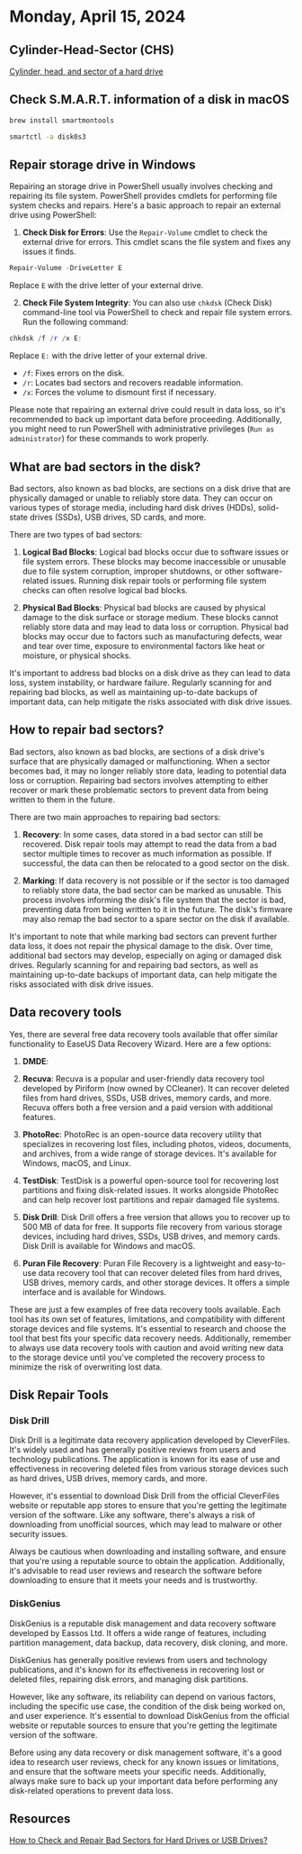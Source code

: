 # Monday, April 15, 2024

## Cylinder-Head-Sector (CHS)

[Cylinder, head, and sector of a hard drive](https://en.wikipedia.org/wiki/Cylinder-head-sector)

## Check **S.M.A.R.T.** information of a disk in macOS

```sh
brew install smartmontools

smartctl -a disk0s3
```


## Repair storage drive in Windows

Repairing an storage drive in PowerShell usually involves checking and repairing its file system. PowerShell provides cmdlets for performing file system checks and repairs. Here's a basic approach to repair an external drive using PowerShell:

1. **Check Disk for Errors**: Use the `Repair-Volume` cmdlet to check the external drive for errors. This cmdlet scans the file system and fixes any issues it finds.

```powershell
Repair-Volume -DriveLetter E
```

Replace `E` with the drive letter of your external drive.

2. **Check File System Integrity**: You can also use `chkdsk` (Check Disk) command-line tool via PowerShell to check and repair file system errors. Run the following command:

```powershell
chkdsk /f /r /x E:
```

Replace `E:` with the drive letter of your external drive.

- `/f`: Fixes errors on the disk.
- `/r`: Locates bad sectors and recovers readable information.
- `/x`: Forces the volume to dismount first if necessary. 

Please note that repairing an external drive could result in data loss, so it's recommended to back up important data before proceeding. Additionally, you might need to run PowerShell with administrative privileges (`Run as administrator`) for these commands to work properly.

## What are bad sectors in the disk?

Bad sectors, also known as bad blocks, are sections on a disk drive that are physically damaged or unable to reliably store data. They can occur on various types of storage media, including hard disk drives (HDDs), solid-state drives (SSDs), USB drives, SD cards, and more. 

There are two types of bad sectors:

1. **Logical Bad Blocks**: Logical bad blocks occur due to software issues or file system errors. These blocks may become inaccessible or unusable due to file system corruption, improper shutdowns, or other software-related issues. Running disk repair tools or performing file system checks can often resolve logical bad blocks.

2. **Physical Bad Blocks**: Physical bad blocks are caused by physical damage to the disk surface or storage medium. These blocks cannot reliably store data and may lead to data loss or corruption. Physical bad blocks may occur due to factors such as manufacturing defects, wear and tear over time, exposure to environmental factors like heat or moisture, or physical shocks.

It's important to address bad blocks on a disk drive as they can lead to data loss, system instability, or hardware failure. Regularly scanning for and repairing bad blocks, as well as maintaining up-to-date backups of important data, can help mitigate the risks associated with disk drive issues.

## How to repair bad sectors?

Bad sectors, also known as bad blocks, are sections of a disk drive's surface that are physically damaged or malfunctioning. When a sector becomes bad, it may no longer reliably store data, leading to potential data loss or corruption. Repairing bad sectors involves attempting to either recover or mark these problematic sectors to prevent data from being written to them in the future.

There are two main approaches to repairing bad sectors:

1. **Recovery**: In some cases, data stored in a bad sector can still be recovered. Disk repair tools may attempt to read the data from a bad sector multiple times to recover as much information as possible. If successful, the data can then be relocated to a good sector on the disk.

2. **Marking**: If data recovery is not possible or if the sector is too damaged to reliably store data, the bad sector can be marked as unusable. This process involves informing the disk's file system that the sector is bad, preventing data from being written to it in the future. The disk's firmware may also remap the bad sector to a spare sector on the disk if available.

It's important to note that while marking bad sectors can prevent further data loss, it does not repair the physical damage to the disk. Over time, additional bad sectors may develop, especially on aging or damaged disk drives. Regularly scanning for and repairing bad sectors, as well as maintaining up-to-date backups of important data, can help mitigate the risks associated with disk drive issues.

## Data recovery tools

Yes, there are several free data recovery tools available that offer similar functionality to EaseUS Data Recovery Wizard. Here are a few options:

1. **DMDE**:

2. **Recuva**: Recuva is a popular and user-friendly data recovery tool developed by Piriform (now owned by CCleaner). It can recover deleted files from hard drives, SSDs, USB drives, memory cards, and more. Recuva offers both a free version and a paid version with additional features.

3. **PhotoRec**: PhotoRec is an open-source data recovery utility that specializes in recovering lost files, including photos, videos, documents, and archives, from a wide range of storage devices. It's available for Windows, macOS, and Linux.

4. **TestDisk**: TestDisk is a powerful open-source tool for recovering lost partitions and fixing disk-related issues. It works alongside PhotoRec and can help recover lost partitions and repair damaged file systems.

5. **Disk Drill**: Disk Drill offers a free version that allows you to recover up to 500 MB of data for free. It supports file recovery from various storage devices, including hard drives, SSDs, USB drives, and memory cards. Disk Drill is available for Windows and macOS.

6. **Puran File Recovery**: Puran File Recovery is a lightweight and easy-to-use data recovery tool that can recover deleted files from hard drives, USB drives, memory cards, and other storage devices. It offers a simple interface and is available for Windows.

These are just a few examples of free data recovery tools available. Each tool has its own set of features, limitations, and compatibility with different storage devices and file systems. It's essential to research and choose the tool that best fits your specific data recovery needs. Additionally, remember to always use data recovery tools with caution and avoid writing new data to the storage device until you've completed the recovery process to minimize the risk of overwriting lost data.

## Disk Repair Tools

### Disk Drill

Disk Drill is a legitimate data recovery application developed by CleverFiles. It's widely used and has generally positive reviews from users and technology publications. The application is known for its ease of use and effectiveness in recovering deleted files from various storage devices such as hard drives, USB drives, memory cards, and more.

However, it's essential to download Disk Drill from the official CleverFiles website or reputable app stores to ensure that you're getting the legitimate version of the software. Like any software, there's always a risk of downloading from unofficial sources, which may lead to malware or other security issues.

Always be cautious when downloading and installing software, and ensure that you're using a reputable source to obtain the application. Additionally, it's advisable to read user reviews and research the software before downloading to ensure that it meets your needs and is trustworthy.

### DiskGenius

DiskGenius is a reputable disk management and data recovery software developed by Eassos Ltd. It offers a wide range of features, including partition management, data backup, data recovery, disk cloning, and more. 

DiskGenius has generally positive reviews from users and technology publications, and it's known for its effectiveness in recovering lost or deleted files, repairing disk errors, and managing disk partitions. 

However, like any software, its reliability can depend on various factors, including the specific use case, the condition of the disk being worked on, and user experience. It's essential to download DiskGenius from the official website or reputable sources to ensure that you're getting the legitimate version of the software.

Before using any data recovery or disk management software, it's a good idea to research user reviews, check for any known issues or limitations, and ensure that the software meets your specific needs. Additionally, always make sure to back up your important data before performing any disk-related operations to prevent data loss.


## Resources

[How to Check and Repair Bad Sectors for Hard Drives or USB Drives?](https://www.diskgenius.com/how-to/bad-sector-repair-software.php)